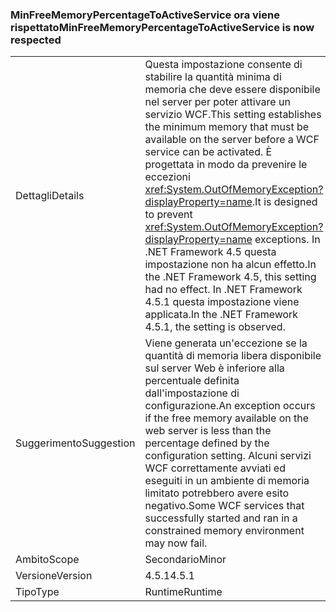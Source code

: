 ### <a name="minfreememorypercentagetoactiveservice-is-now-respected"></a><span data-ttu-id="a66cb-101">MinFreeMemoryPercentageToActiveService ora viene rispettato</span><span class="sxs-lookup"><span data-stu-id="a66cb-101">MinFreeMemoryPercentageToActiveService is now respected</span></span>

|   |   |
|---|---|
|<span data-ttu-id="a66cb-102">Dettagli</span><span class="sxs-lookup"><span data-stu-id="a66cb-102">Details</span></span>|<span data-ttu-id="a66cb-103">Questa impostazione consente di stabilire la quantità minima di memoria che deve essere disponibile nel server per poter attivare un servizio WCF.</span><span class="sxs-lookup"><span data-stu-id="a66cb-103">This setting establishes the minimum memory that must be available on the server before a WCF service can be activated.</span></span> <span data-ttu-id="a66cb-104">È progettata in modo da prevenire le eccezioni <xref:System.OutOfMemoryException?displayProperty=name>.</span><span class="sxs-lookup"><span data-stu-id="a66cb-104">It is designed to prevent <xref:System.OutOfMemoryException?displayProperty=name> exceptions.</span></span> <span data-ttu-id="a66cb-105">In .NET Framework 4.5 questa impostazione non ha alcun effetto.</span><span class="sxs-lookup"><span data-stu-id="a66cb-105">In the .NET Framework 4.5, this setting had no effect.</span></span> <span data-ttu-id="a66cb-106">In .NET Framework 4.5.1 questa impostazione viene applicata.</span><span class="sxs-lookup"><span data-stu-id="a66cb-106">In the .NET Framework 4.5.1, the setting is observed.</span></span>|
|<span data-ttu-id="a66cb-107">Suggerimento</span><span class="sxs-lookup"><span data-stu-id="a66cb-107">Suggestion</span></span>|<span data-ttu-id="a66cb-108">Viene generata un'eccezione se la quantità di memoria libera disponibile sul server Web è inferiore alla percentuale definita dall'impostazione di configurazione.</span><span class="sxs-lookup"><span data-stu-id="a66cb-108">An exception occurs if the free memory available on the web server is less than the percentage defined by the configuration setting.</span></span> <span data-ttu-id="a66cb-109">Alcuni servizi WCF correttamente avviati ed eseguiti in un ambiente di memoria limitato potrebbero avere esito negativo.</span><span class="sxs-lookup"><span data-stu-id="a66cb-109">Some WCF services that successfully started and ran in a constrained memory environment may now fail.</span></span>|
|<span data-ttu-id="a66cb-110">Ambito</span><span class="sxs-lookup"><span data-stu-id="a66cb-110">Scope</span></span>|<span data-ttu-id="a66cb-111">Secondario</span><span class="sxs-lookup"><span data-stu-id="a66cb-111">Minor</span></span>|
|<span data-ttu-id="a66cb-112">Versione</span><span class="sxs-lookup"><span data-stu-id="a66cb-112">Version</span></span>|<span data-ttu-id="a66cb-113">4.5.1</span><span class="sxs-lookup"><span data-stu-id="a66cb-113">4.5.1</span></span>|
|<span data-ttu-id="a66cb-114">Tipo</span><span class="sxs-lookup"><span data-stu-id="a66cb-114">Type</span></span>|<span data-ttu-id="a66cb-115">Runtime</span><span class="sxs-lookup"><span data-stu-id="a66cb-115">Runtime</span></span>|

